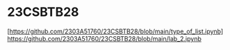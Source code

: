 # 23CSBTB28
[https://github.com/2303A51760/23CSBTB28/blob/main/type_of_list.ipynb]
https://github.com/2303A51760/23CSBTB28/blob/main/lab_2.ipynb
